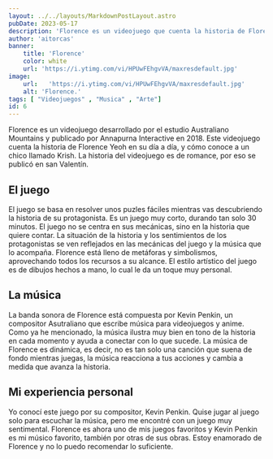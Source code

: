 ```yaml
---
layout: ../../layouts/MarkdownPostLayout.astro
pubDate: 2023-05-17
description: 'Florence es un videojuego que cuenta la historia de Florence Yeoh en su día a día.'
author: 'aitorcas'
banner: 
    title: 'Florence'
    color: white
    url: 'https://i.ytimg.com/vi/HPUwFEhgvVA/maxresdefault.jpg'
image:
    url:   'https://i.ytimg.com/vi/HPUwFEhgvVA/maxresdefault.jpg'
    alt: 'Florence.'
tags: [ "Videojuegos" , "Musica" , "Arte"]
id: 6
---
```

Florence es un videojuego desarrollado por el estudio Australiano Mountains y publicado por Annapurna Interactive en 2018.
Este videojuego cuenta la historia de Florence Yeoh en su día a día, y cómo conoce a un chico llamado Krish.
La historia del videojuego es de romance, por eso se publicó en san Valentín.

## El juego
El juego se basa en resolver unos puzles fáciles mientras vas descubriendo la historia de su protagonista.
Es un juego muy corto, durando tan solo 30 minutos.
El juego no se centra en sus mecánicas, sino en la historia que quiere contar.
La situación de la historia y los sentimientos de los protagonistas se ven reflejados en las mecánicas del juego y la música que lo acompaña.
Florence está lleno de metáforas y simbolismos, aprovechando todos los recursos a su alcance.
El estilo artístico del juego es de dibujos hechos a mano, lo cual le da un toque muy personal.

## La música
La banda sonora de Florence está compuesta por Kevin Penkin, un compositor Asutraliano que escribe música para videojuegos y anime.
Como ya he mencionado, la música ilustra muy bien en tono de la historia en cada momento y ayuda a conectar con lo que sucede.
La música de Florence es dinámica, es decir, no es tan solo una canción que suena de fondo mientras juegas, la música reacciona a tus acciones y cambia a medida que avanza la historia.

## Mi experiencia personal
Yo conocí este juego por su compositor, Kevin Penkin.
Quise jugar al juego solo para escuchar la música, pero me encontré con un juego muy sentimental.
Florence es ahora uno de mis juegos favoritos y Kevin Penkin es mi músico favorito, también por otras de sus obras.
Estoy enamorado de Florence y no lo puedo recomendar lo suficiente.